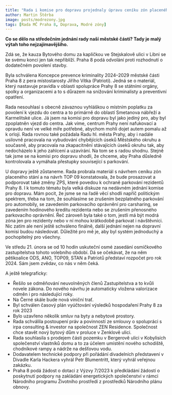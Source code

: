 ```yaml
---
title: "Rada i komise pro dopravu projednaly úpravu ceníku zón placeného stání"
author: Martin Štěrba
image: posts/modrezony.jpg
tags: [Rada MČ Praha 8, Doprava, Modré zóny]
---
```


**Co se dělo na středečním jednání rady naší městské části? Tady je malý výtah toho nejzajímavějšího.**

Zdá se, že kauza Bytového domu za kapličkou ve Stejskalově ulici v Libni se ke svému konci jen tak nepřiblíží. Praha 8 podá odvolání proti rozhodnutí o dodatečném povolení stavby.

Byla schválena Koncepce prevence kriminality 2024–2029 městské části Praha 8 z pera místostarosty Jiřího Vítka (Patrioti). Jedná se o materiál, který nastavuje pravidla v oblasti spolupráce Prahy 8 se státními orgány, spolky a organizacemi a to s důrazem na snižování kriminalisty a preventivní opatření.

Rada nesouhlasí s obecně závaznou vyhláškou o místním poplatku za povolení k vjezdu do centra a to primárně do oblastí Smetanova nábřeží a Karmelitské ulice. Já jsem na komisi pro dopravu byl jako jediný pro, aby byl zpoplatněn vjezd do centra. Jak víme, centrum Prahy není nafukovací a opravdu není ve velké míře potřebné, abychom mohli dojet autem pomalu až k orloji. Rada rovnou také požádala Radu hl. města Prahy, aby i nadále usilovně pracovala na vybudování chybějících úseků Městského okruhu a současně, aby pracovala na zkapacitnění stávajících úseků okruhu tak, aby nedocházelo k jeho zahlcení a uzavírání. Na tom se s radou shodnu. Stejně tak jsme se na komisi pro dopravu shodli, že chceme, aby Praha důsledně kontrolovala a vymáhala přestupky související s parkování.

U dopravy ještě zůstaneme. Rada probrala materiál s návrhem ceníku zón placeného stání a na návrh TOP 09 konstatovala, že bude prosazovat a podporovat také změny ZPS, které povedou k ochraně parkování rezidentů Prahy 8. I k tomuto tématu byla velká diskuze na nedávném jednání komise pro dopravu. Mám pocit, že jsme se na řadě věcí shodli napříč politickým spektrem, třeba na tom, že souhlasíme se zrušením bezplatného parkování pro automobily, se zavedením parkovacího oprávnění pro carsharing, se zavedením hodinového kreditu rezidenta nebo se zrušením přenosného parkovacího oprávnění. Řeč zároveň byla také o tom, jestli má být modrá zóna jen pro rezidenty nebo v ní mohou krátkodobě parkovat i návštěvníci. Nic zatím ale není ještě schváleno finálně, další jednání nejen na dopravní komisi budou následovat. Důležité pro mě je, aby byl systém jednoduchý a pochopitelný pro všechny.

Ve středu 21. února se od 10 hodin uskuteční osmé zasedání osmičkového zastupitelstva tohoto volebního období. Dá se očekávat, že na něm pětikoalice ODS, ANO, TOP09, STAN a Patriotů představí rozpočet pro rok 2024. Sám jsem zvědav, co nás v něm čeká. 

A ještě telegraficky:
- Řešilo se odměňování neuvolněných členů Zastupitelstva a to kvůli novele zákona. Do nového návrhu je automaticky vložena valorizace odměn i pro následující roky. 
- Na Černé skále bude nová viniční trať.
- Byl schválen časový plán vyúčtování výsledků hospodaření Prahy 8 za rok 2023
- Bylo uzavřeno několik smluv na byty a nebytové prostory.
- Rada schválila postoupení práv a povinností ze smlouvy o spolupráci s irpa consulting & investor na společnost ZEN Residence. Společnost chce stavět nový bytový dům v proluce v Zenklově ulici.
- Rada souhlasila s prodejem části pozemku v Bergerově ulici v Kobylisích společenství vlastníků domu a to za účelem umístění nového schodiště, chodníkové rampy a nádrže na dešťovou vodu.
- Dodavatelem technické podpory při pořádání divadelních představení v Divadle Karla Hackera vyhrál Petr Blumentritt, který vyhrál veřejnou zakázku.
- Praha 8 podá žádost o dotaci z Výzvy 7/2023 k předkládání žádostí o poskytnutí podpory na zakládání energetických společenství v rámci Národního programu Životního prostředí z prostředků Národního plánu obnovy.